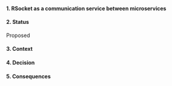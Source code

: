 #### 1. RSocket as a communication service between microservices 

#### 2. Status 
Proposed

#### 3. Context 


#### 4. Decision 


#### 5. Consequences 
